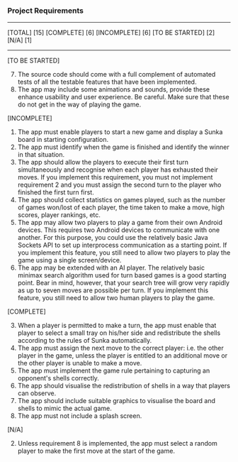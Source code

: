 ### Project Requirements ###

--------------------------------------------------------------------------------------------------------------------------------------------

[TOTAL]             [15]
[COMPLETE]          [6]
[INCOMPLETE]        [6]
[TO BE STARTED]     [2]
[N/A]               [1]

--------------------------------------------------------------------------------------------------------------------------------------------

[TO BE STARTED]

7. The source code should come with a full complement of automated tests of all the testable features that have been implemented.
12. The app may include some animations and sounds, provide these enhance usability and user experience.  Be careful. Make sure that these do not get in the way of playing the game.

[INCOMPLETE]

1. The app must enable players to start a new game and display a Sunka board in starting configuration.
6. The app must identify when the game is finished and identify the winner in that situation.
8. The app should allow the players to execute their first turn simultaneously and recognise when each player has exhausted their moves.  If you implement this requirement, you must not implement requirement 2 and you must assign the second turn to the player who finished the first turn first.
11. The app should collect statistics on games played, such as the number of games won/lost of each player, the time taken to make a move, high scores, player rankings, etc.
13. The app may allow two players to play a game from their own Android devices.  This requires two Android devices to communicate with one another.  For this purpose, you could use the relatively basic Java Sockets API to set up interprocess communication as a starting point.  If you implement this feature, you still need to allow two players to play the game using a single screen/device.
14. The app may be extended with an AI player.  The relatively basic minimax search algorithm used for turn based games is a good starting point.  Bear in mind, however, that your search tree will grow very rapidly as up to seven moves are possible per turn.  If you implement this feature, you still need to allow two human players to play the game.

[COMPLETE]

3. When a player is permitted to make a turn, the app must enable that player to select a small tray on his/her side and redistribute the shells according to the rules of Sunka automatically.
4. The app must assign the next move to the correct player: i.e. the other player in the game, unless the player is entitled to an additional move or the other player is unable to make a move.
5. The app must implement the game rule pertaining to capturing an opponent's shells correctly.
9. The app should visualise the redistribution of shells in a way that players can observe.
10. The app should include suitable graphics to visualise the board and shells to mimic the actual game.
15. The app must not include a splash screen.

[N/A]

2. Unless requirement 8 is implemented, the app must select a random player to make the first move at the start of the game.